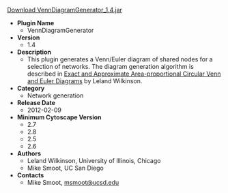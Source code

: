 <a href="VennDiagramGenerator_1.4.jar">Download VennDiagramGenerator_1.4.jar</a>

* __Plugin Name__
  * VennDiagramGenerator
* __Version__
  * 1.4
* __Description__
  * This plugin generates a Venn/Euler diagram of shared nodes for a selection of networks. The diagram generation algorithm is described in <a href=http://www.computer.org/portal/web/csdl/doi/10.1109/TVCG.2011.56>Exact and Approximate Area-proportional Circular Venn and Euler Diagrams</a> by Leland Wilkinson.
* __Category__
  * Network generation
* __Release Date__
  * 2012-02-09
* __Minimum Cytoscape Version__
  * 2.7
  * 2.8
  * 2.5
  * 2.6
* __Authors__
  * Leland Wilkinson, University of Illinois, Chicago
  * Mike Smoot, UC San Diego
* __Contacts__
  * Mike Smoot, msmoot@ucsd.edu
